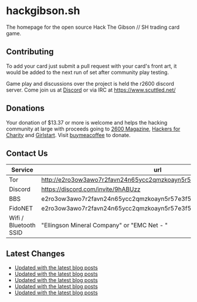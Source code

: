 # hackgibson.sh
The homepage for the open source Hack The Gibson // SH trading card game.


## Contributing

To add your card just submit a pull request with your card's front art, it would be added to the next run of set after community play testing.

Game play and discussions over the project is held the r2600 discord server. Come join us at [Discord](https://discord.com/invite/9hABUzz) or via IRC at https://www.scuttled.net/


## Donations

Your donation of $13.37 or more is welcome and helps the hacking community at large with proceeds going to [2600 Magazine](https://2600.com/), [Hackers for Charity](https://hackersforcharity.org) and [Girlstart](https://girlstart.org).  Visit [buymeacoffee](https://www.buymeacoffee.com/hackgibson.sh) to donate.


## Contact Us

Service | url
-|-
Tor | http://e2ro3ow3awo7r2favn24n65ycc2qmzkoayn5r57e3f56nvjwdcgg32ad.onion
Discord | https://discord.com/invite/9hABUzz
BBS | e2ro3ow3awo7r2favn24n65ycc2qmzkoayn5r57e3f56nvjwdcgg32ad.onion:23
FidoNET | e2ro3ow3awo7r2favn24n65ycc2qmzkoayn5r57e3f56nvjwdcgg32ad.onion:24554
Wifi / Bluetooth SSID | "Ellingson Mineral Company" or "EMC Net - <fidonet address>"

## Latest Changes
<!-- BLOG-POST-LIST:START -->
- [Updated with the latest blog posts](https://github.com/DFW2600/hackgibson.sh/commit/021d5510c7651511a0cf0f0970752dac6d380732)
- [Updated with the latest blog posts](https://github.com/DFW2600/hackgibson.sh/commit/09aa459c8355c74232ca18466f5e05294b7a64d5)
- [Updated with the latest blog posts](https://github.com/DFW2600/hackgibson.sh/commit/9078ba7a80a3c36a285e4e60750a96a8c35f29d8)
- [Updated with the latest blog posts](https://github.com/DFW2600/hackgibson.sh/commit/b81e63daca6a3d990495a58010d5e533a1470070)
- [Updated with the latest blog posts](https://github.com/DFW2600/hackgibson.sh/commit/67795a65535c35d6695cfda8fb5661bbcd6c2c5d)
<!-- BLOG-POST-LIST:END -->

